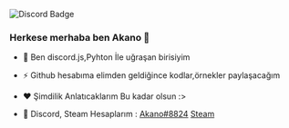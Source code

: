![Discord Badge](https://camo.githubusercontent.com/9c72db1c955fd349568c41703ec4f7df0cc8a2f86c2d2a171aa795cdea5f96ae/68747470733a2f2f706c61636577616966752e636f6d2f696d6167652f3936302f323530)



### Herkese merhaba ben Akano 👋


- 💬 Ben discord.js,Pyhton İle uğraşan birisiyim

- ⚡ Github hesabıma elimden geldiğince kodlar,örnekler paylaşacağım

- ❤️ Şimdilik Anlatıcaklarım Bu kadar olsun :>

- 🌊 Discord, Steam Hesaplarım : [Akano#8824](https://discord.com/channels/@me) [Steam](https://steamcommunity.com/profiles/76561199044085364)






